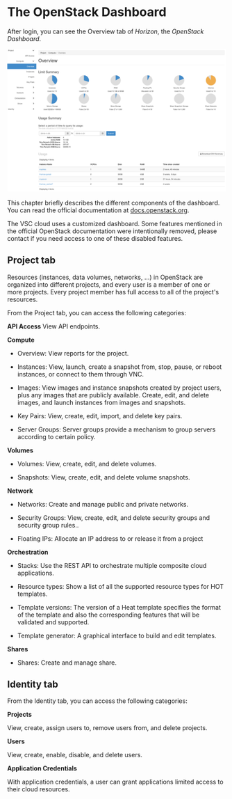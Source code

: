 # The OpenStack Dashboard

After login, you can see the Overview tab of
_Horizon_, the
_OpenStack Dashboard_.


![image](img/tab-compute-overview.png)


This chapter briefly describes the different components of the
dashboard. You can read the official documentation at
[docs.openstack.org](https://docs.openstack.org/horizon/latest/user/).

The VSC cloud uses a customized dashboard. Some features mentioned in
the official OpenStack documentation were intentionally removed, please
contact if you need access to one of these disabled features.

## Project tab

Resources (instances, data volumes, networks, ...) in OpenStack are
organized into different projects, and every user is a member of one or
more projects. Every project member has full access to all of the
project's resources.

From the Project tab, you can access the following categories:

**API Access** View API endpoints.

**Compute**

 -   Overview: View reports for the project.
 -   Instances: View, launch, create a snapshot from, stop, pause, or
     reboot instances, or connect to them through VNC.

 -   Images: View images and instance snapshots created by project
    users, plus any images that are publicly available. Create,
    edit, and delete images, and launch instances from images and
    snapshots.

 -   Key Pairs: View, create, edit, import, and delete key pairs.

 -   Server Groups: Server groups provide a mechanism to group
        servers according to certain policy.

**Volumes**

 -   Volumes: View, create, edit, and delete volumes.

 -   Snapshots: View, create, edit, and delete volume snapshots.

**Network**

 -   Networks: Create and manage public and private networks.

 -   Security Groups: View, create, edit, and delete security groups
     and security group rules..

 -   Floating IPs: Allocate an IP address to or release it from a
     project

**Orchestration**

 -  Stacks: Use the REST API to orchestrate multiple composite cloud
    applications.

 -  Resource types: Show a list of all the supported resource types
    for HOT templates.

 -  Template versions: The version of a Heat template specifies the
    format of the template and also the corresponding features that
    will be validated and supported.

-   Template generator: A graphical interface to build and edit
    templates.

**Shares**

-   Shares: Create and manage share.

## Identity tab

From the Identity tab, you can access the following categories:

**Projects**

View, create, assign users to, remove users from, and delete
projects.

**Users**

View, create, enable, disable, and delete users.

**Application Credentials**

With application credentials, a user can grant applications limited
access to their cloud resources.
